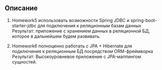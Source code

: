 ## Описание

1. Homework5 использовать возможности Spring JDBC и spring-boot-starter-jdbc для подключения к реляционным базам данных
Результат: приложение с хранением данных в реляционной БД, которое в дальнейшем будем развивать. 

2. Homework6 полноценно работать с JPA + Hibernate для подключения к реляционным БД посредством ORM-фреймворка
Результат: Высокоуровневое приложение с JPA-маппингом сущностей.
   
 
